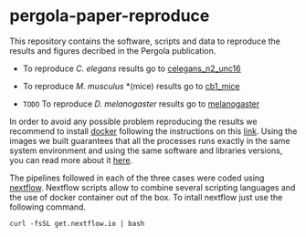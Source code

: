 # pergola-paper-reproduce

This repository contains the software, scripts and data to reproduce the results and figures decribed in the Pergola publication.

* To reproduce *C. elegans* results go to [celegans_n2_unc16](celegans_n2_unc16/README.md) 

* To reproduce *M. musculus* *(mice) results go to [cb1_mice](cb1_mice/README.md) 

* `TODO` To reproduce *D. melanogaster* results go to [melanogaster](melanogaster/README.md)


In order to avoid any possible problem reproducing the results we recommend to install [docker](https://www.docker.com/) following the instructions on this [link](https://docs.docker.com/engine/installation/). Using the images we built guarantees that all the processes runs exactly in the same system environment and using the same software and libraries versions, you can read more about it [here](https://peerj.com/articles/1273/).

The pipelines followed in each of the three cases were coded using [nextflow](https://www.nextflow.io/). Nextflow scripts allow to combine several scripting languages and the use of docker container out of the box. To intall nextflow just use the following command. 

```
curl -fsSL get.nextflow.io | bash
```

